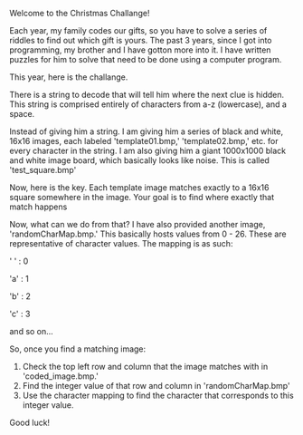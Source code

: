 Welcome to the Christmas Challange!

Each year, my family codes our gifts, so you have to solve a series of riddles to find out which gift is yours.
The past 3 years, since I got into programming, my brother and I have gotton more into it. I have written puzzles 
for him to solve that need to be done using a computer program. 

This year, here is the challange.

There is a string to decode that will tell him where the next clue is hidden. This string is comprised entirely of characters from a-z (lowercase), and a space.

Instead of giving him a string. I am giving him a series of black and white, 16x16 images, each labeled 'template01.bmp,' 'template02.bmp,' etc. for every character in the string.
I am also giving him a giant 1000x1000 black and white image board, which basically looks like noise. This is called 'test_square.bmp'

Now, here is the key. Each template image matches exactly to a 16x16 square somewhere in the image. Your goal is to find where exactly that match happens

Now, what can we do from that? I have also provided another image, 'randomCharMap.bmp.' This basically hosts values from 0 - 26. These are representative of character values. The mapping is as such:

' ' : 0

'a' : 1

'b' : 2

'c' : 3

and so on...

So, once you find a matching image: 
1) Check the top left row and column that the image matches with in 'coded_image.bmp.'
2) Find the integer value of that row and column in 'randomCharMap.bmp'
3) Use the character mapping to find the character that corresponds to this integer value.

Good luck!